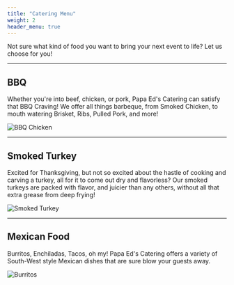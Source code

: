 ```yaml
---
title: "Catering Menu"
weight: 2
header_menu: true
---
```


Not sure what kind of food you want to bring your next event to life? Let us choose for you!

---

## BBQ

Whether you're into beef, chicken, or pork, Papa Ed's Catering can satisfy that BBQ Craving! We offer all things barbeque, from Smoked Chicken, to mouth watering Brisket, Ribs, Pulled Pork, and more!

![BBQ Chicken](images/bbq-ribs.jpg)

---

## Smoked Turkey

Excited for Thanksgiving, but not so excited about the hastle of cooking and carving a turkey, all for it to come out dry and flavorless? Our smoked turkeys are packed with flavor, and juicier than any others, without all that extra grease from deep frying!

![Smoked Turkey](images/smoked-turkey.jpg)

---

## Mexican Food

Burritos, Enchiladas, Tacos, oh my! Papa Ed's Catering offers a variety of South-West style Mexican dishes that are sure blow your guests away.

![Burritos](images/burritos.jpg)